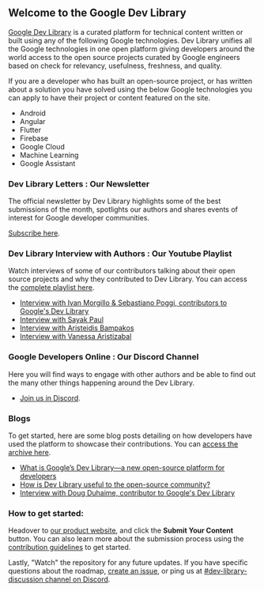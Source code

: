 ## Welcome to the Google Dev Library

[Google Dev Library](https://devlibrary.withgoogle.com) is a curated platform for technical content written or built using any of the following Google technologies. Dev Library unifies all the Google technologies in one open platform giving developers around the world access to the open source projects curated by Google engineers based on check for relevancy, usefulness, freshness, and quality. 

If you are a developer who has built an open-source project, or has written about a solution you have solved using the below Google technologies you can apply to have their project or content featured on the site.

- Android
- Angular
- Flutter
- Firebase
- Google Cloud
- Machine Learning
- Google Assistant

### Dev Library Letters : Our Newsletter
The official newsletter by Dev Library highlights some of the best submissions of the month, spotlights our authors and shares events of interest for Google developer communities.

[Subscribe here](https://forms.gle/jXM3sCqnjSbkrWWz5).

### Dev Library Interview with Authors : Our Youtube Playlist
Watch interviews of some of our contributors talking about their open source projects and why they contributed to Dev Library. You can access the [complete playlist here](https://youtube.com/playlist?list=PLxNYxgaZ8RseRNZYtcMBq6SfAuQkE0Fci). 

- [Interview with Ivan Morgillo & Sebastiano Poggi, contributors to Google's Dev Library](https://youtu.be/1K1O_WzNt9Y)
- [Interview with Sayak Paul](https://youtu.be/q4RtoDG4210)
- [Interview with Aristeidis Bampakos](https://youtu.be/gMh2z98af-E)
- [Interview with Vanessa Aristizabal](https://youtu.be/Qd1A6JnEcuA)

### Google Developers Online : Our Discord Channel
Here you will find ways to engage with other authors and be able to find out the many other things happening around the Dev Library. 

- [Join us in Discord](https://discord.gg/AbwzvEqdCu).

### Blogs
To get started, here are some blog posts detailing on how developers have used the platform to showcase their contributions. You can [access the archive here](https://developers.googleblog.com/search/label/Dev%20Library?max-results=12). 

- [What is Google’s Dev Library––a new open-source platform for developers](https://developers.googleblog.com/2021/10/what-is-the-dev-library.html)
- [How is Dev Library useful to the open-source community?](https://developers.googleblog.com/2022/04/dev-library-open-source.html)
- [Interview with Doug Duhaime, contributor to Google's Dev Library](https://developers.googleblog.com/2022/10/interview-with-doug-duhaime-contributor-to-google-dev-library.html)

### How to get started: 

Headover to [our product website](https://devlibrary.withgoogle.com/), and click the __Submit Your Content__ button. You can also learn more about the submission process using the [contribution guidelines](https://devlibrary.advocu.com/assets/docs/contributors_guidelines.pdf) to get started.


Lastly, "Watch" the repository for any future updates. If you have specific questions about the roadmap, [create an issue](https://github.com/google/devlibrary/issues), or ping us at [#dev-library-discussion channel on Discord](https://discord.gg/AbwzvEqdCu). 
